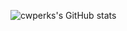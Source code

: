 ![cwperks's GitHub stats](https://github-readme-stats.vercel.app/api?username=cwperks&show=reviews,discussions_started,discussions_answered,prs_merged,prs_merged_percentage&rank_icon=github)
